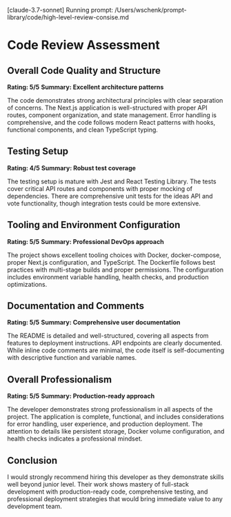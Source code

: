 [claude-3.7-sonnet] Running prompt: /Users/wschenk/prompt-library/code/high-level-review-consise.md
# Code Review Assessment

## Overall Code Quality and Structure
**Rating: 5/5**
**Summary: Excellent architecture patterns**

The code demonstrates strong architectural principles with clear separation of concerns. The Next.js application is well-structured with proper API routes, component organization, and state management. Error handling is comprehensive, and the code follows modern React patterns with hooks, functional components, and clean TypeScript typing.

## Testing Setup
**Rating: 4/5**
**Summary: Robust test coverage**

The testing setup is mature with Jest and React Testing Library. The tests cover critical API routes and components with proper mocking of dependencies. There are comprehensive unit tests for the ideas API and vote functionality, though integration tests could be more extensive.

## Tooling and Environment Configuration
**Rating: 5/5**
**Summary: Professional DevOps approach**

The project shows excellent tooling choices with Docker, docker-compose, proper Next.js configuration, and TypeScript. The Dockerfile follows best practices with multi-stage builds and proper permissions. The configuration includes environment variable handling, health checks, and production optimizations.

## Documentation and Comments
**Rating: 5/5**
**Summary: Comprehensive user documentation**

The README is detailed and well-structured, covering all aspects from features to deployment instructions. API endpoints are clearly documented. While inline code comments are minimal, the code itself is self-documenting with descriptive function and variable names.

## Overall Professionalism
**Rating: 5/5**
**Summary: Production-ready approach**

The developer demonstrates strong professionalism in all aspects of the project. The application is complete, functional, and includes considerations for error handling, user experience, and production deployment. The attention to details like persistent storage, Docker volume configuration, and health checks indicates a professional mindset.

## Conclusion
I would strongly recommend hiring this developer as they demonstrate skills well beyond junior level. Their work shows mastery of full-stack development with production-ready code, comprehensive testing, and professional deployment strategies that would bring immediate value to any development team.
